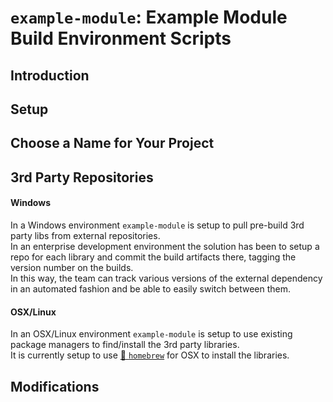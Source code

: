 # `example-module`: Example Module Build Environment Scripts  
  
  
## Introduction  
  
## Setup

## Choose a Name for Your Project

## 3rd Party Repositories
  
#### Windows  
  
In a Windows environment `example-module` is setup to pull pre-build 3rd party libs from external repositories.  
In an enterprise development environment the solution has been to setup a repo for each library and commit the build artifacts there, tagging the version number on the builds.  
In this way, the team can track various versions of the external dependency in an automated fashion and be able to easily switch between them.

#### OSX/Linux  
  
In an OSX/Linux environment `example-module` is setup to use existing package managers to find/install the 3rd party libraries.  
It is currently setup to use [:link: `homebrew`](https://brew.sh/) for OSX to install the libraries.

## Modifications
